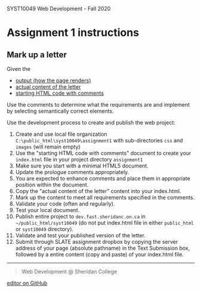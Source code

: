 SYST10049 Web Development - Fall 2020
# Assignment 1 instructions


## Mark up a letter
Given the
* [output (how the page renders)]()
* [actual content of the letter](content.txt)
* [starting HTML code with comments]()

Use the comments to determine what the requirements are and implement by selecting semantically correct elements.



Use the development process to create and publish the web project: 
1. Create and use local file organization `C:\public_html\syst10049\assignment1` with sub-directories `css` and `images` (will remain empty)
2. Use the "starting HTML code with comments" document to create your `index.html` file in your project directory `assignment1`
3. Make sure you start with a minimal HTML5 document. 
4. Update the prologue comments appropriately.
5. You are expected to enhance comments and place them in appropriate position within the document. 
6. Copy the "actual content of the letter" content into your index.html.
7. Mark up the content to meet all requirements specified in the comments.
8. Validate your code (often and regularly).
9. Test your local document.
10. Publish entire project to `dev.fast.sheridanc.on.ca` in `~/public_html/syst10049` (do not put index.html file in either `public_html` or `syst10049` directory).
11. Validate and test your published version of the letter.
12. Submit through SLATE assignment dropbox by copying the server address of your page (absolute pathname) in the Text Submission box, followed by a entire content (copy and paste) of your index.html file.


---

> Web Development @ Sheridan College

[editor on GitHub](https://github.com/ebajcar/syst10049_a1_fall2020/edit/gh-pages/index.md)
